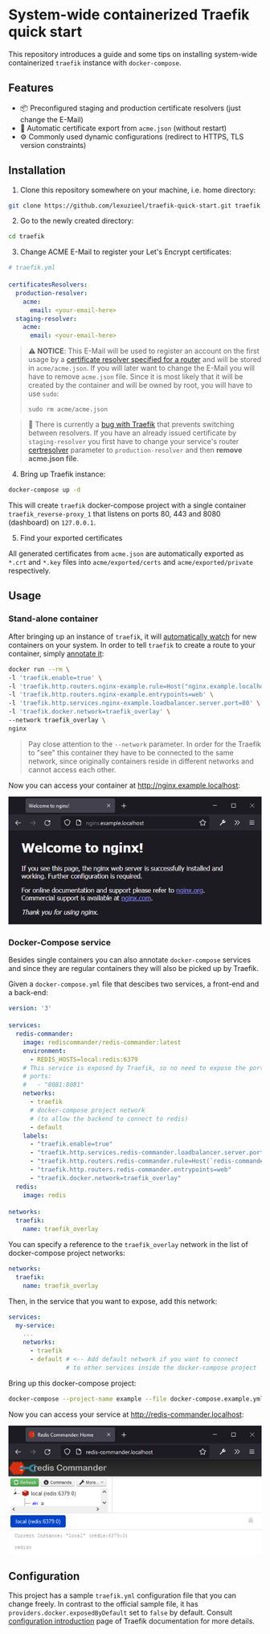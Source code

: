 # System-wide containerized Traefik quick start

This repository introduces a guide and some tips on installing system-wide
containerized `traefik` instance with `docker-compose`.

## Features

- 📦 Preconfigured staging and production certificate resolvers (just change the E-Mail)
- 📄 Automatic certificate export from `acme.json` (without restart)
- ⚙️ Commonly used dynamic configurations (redirect to HTTPS, TLS version constraints)

## Installation

1. Clone this repository somewhere on your machine, i.e. home directory:

```bash
git clone https://github.com/lexuzieel/traefik-quick-start.git traefik
```

2. Go to the newly created directory:

```bash
cd traefik
```

3. Change ACME E-Mail to register your Let's Encrypt certificates:

```yaml
# traefik.yml

certificatesResolvers:
  production-resolver:
    acme:
      email: <your-email-here>
  staging-resolver:
    acme:
      email: <your-email-here>
```

> **⚠️ NOTICE**: This E-Mail will be used to register an account on the first usage by
> a [certificate resolver specified for a router](https://doc.traefik.io/traefik/routing/routers/#certresolver)
> and will be stored in `acme/acme.json`.
> If you will later want to change the E-Mail you will have to
> remove `acme.json` file. Since it is most likely that it will be created by 
> the container and will be owned by root, you will have to use `sudo`:
> ```
> sudo rm acme/acme.json
> ```

> 🐛 There is currently a [bug with Traefik](https://github.com/traefik/traefik/issues/8633)
> that prevents switching between resolvers. If you have an already issued
> certificate by `staging-resolver` you first have to change your service's router
> [certresolver](https://doc.traefik.io/traefik/routing/routers/#certresolver)
> parameter to `production-resolver` and then **remove acme.json file**.

4. Bring up Traefik instance:

```bash
docker-compose up -d
```

This will create `traefik` docker-compose project with a single container
`traefik_reverse-proxy_1` that listens on ports 80, 443 and 8080 (dashboard) on
`127.0.0.1`.

5. Find your exported certificates

All generated certificates from `acme.json` are automatically exported as `*.crt` and `*.key` files
into `acme/exported/certs` and `acme/exported/private` respectively.

## Usage

### Stand-alone container

After bringing up an instance of `traefik`, it will 
[automatically watch](https://doc.traefik.io/traefik/getting-started/concepts/#auto-service-discovery) 
for new containers on your system. In order to tell `traefik` to create a 
route to your container, simply
[annotate it](https://doc.traefik.io/traefik/providers/docker):

```bash
docker run --rm \
-l 'traefik.enable=true' \
-l 'traefik.http.routers.nginx-example.rule=Host("nginx.example.localhost")' \
-l 'traefik.http.routers.nginx-example.entrypoints=web' \
-l 'traefik.http.services.nginx-example.loadbalancer.server.port=80' \
-l 'traefik.docker.network=traefik_overlay' \
--network traefik_overlay \
nginx
```

> Pay close attention to the `--network` parameter. In order for the Traefik to
> "see" this container they have to be connected to the same network, since
> originally containers reside in different networks and cannot access each
> other.

Now you can access your container at http://nginx.example.localhost:

![nginx example](docs/nginx-example.png)

### Docker-Compose service

Besides single containers you can also annotate `docker-compose` services and
since they are regular containers they will also be picked up by Traefik.

Given a `docker-compose.yml` file that descibes two services, a front-end and
a back-end:

```yaml
version: '3'

services:
  redis-commander:
    image: rediscommander/redis-commander:latest
    environment:
      - REDIS_HOSTS=local:redis:6379
    # This service is exposed by Traefik, so no need to expose the ports
    # ports:
    #   - "8081:8081"
    networks:
      - traefik
      # docker-compose project network
      # (to allow the backend to connect to redis)
      - default 
    labels:
      - "traefik.enable=true"
      - "traefik.http.services.redis-commander.loadbalancer.server.port=8081"
      - "traefik.http.routers.redis-commander.rule=Host(`redis-commander.localhost`)"
      - "traefik.http.routers.redis-commander.entrypoints=web"
      - "traefik.docker.network=traefik_overlay"
  redis:
    image: redis

networks:
  traefik:
    name: traefik_overlay
```

You can specify a reference to the `traefik_overlay` network in the list of
docker-compose project networks:

```yml
networks:
  traefik:
    name: traefik_overlay
```

Then, in the service that you want to expose, add this network:

```yml
services:
  my-service:
    ...
    networks:
      - traefik
      - default # <-- Add default network if you want to connect 
                # to other services inside the docker-compose project
```

Bring up this docker-compose project:

```bash
docker-compose --project-name example --file docker-compose.example.yml up -d
```

Now you can access your service at http://redis-commander.localhost:

![docker-compose service example](docs/redis-commander.png)

## Configuration

This project has a sample `traefik.yml` configuration file that you can change
freely. In contrast to the official sample file, it has
`providers.docker.exposedByDefault` set to `false` by default.
Consult [configuration introduction](https://doc.traefik.io/traefik/getting-started/configuration-overview/)
page of Traefik documentation for more details.
